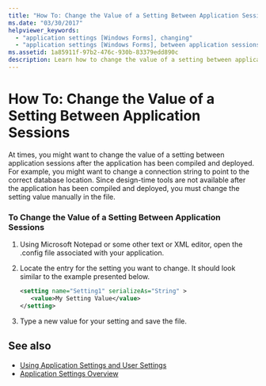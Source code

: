 ```yaml
---
title: "How To: Change the Value of a Setting Between Application Sessions"
ms.date: "03/30/2017"
helpviewer_keywords: 
  - "application settings [Windows Forms], changing"
  - "application settings [Windows Forms], between application sessions"
ms.assetid: 1a85911f-97b2-476c-930b-83379edd890c
description: Learn how to change the value of a setting between application sessions using Microsoft Notepad or another text or XML editor.
---
```

# How To: Change the Value of a Setting Between Application Sessions
At times, you might want to change the value of a setting between application sessions after the application has been compiled and deployed. For example, you might want to change a connection string to point to the correct database location. Since design-time tools are not available after the application has been compiled and deployed, you must change the setting value manually in the file.  
  
### To Change the Value of a Setting Between Application Sessions  
  
1. Using Microsoft Notepad or some other text or XML editor, open the .config file associated with your application.  
  
2. Locate the entry for the setting you want to change. It should look similar to the example presented below.  
  
    ```xml  
    <setting name="Setting1" serializeAs="String" >  
       <value>My Setting Value</value>  
    </setting>  
    ```  
  
3. Type a new value for your setting and save the file.  
  
## See also

- [Using Application Settings and User Settings](using-application-settings-and-user-settings.md)
- [Application Settings Overview](application-settings-overview.md)
